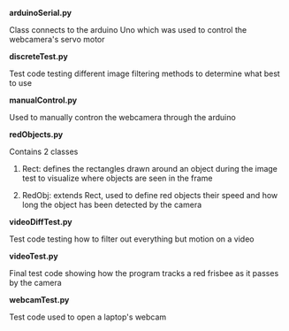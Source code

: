 **arduinoSerial.py**

Class connects to the arduino Uno which was used to control the webcamera's servo motor

**discreteTest.py**

Test code testing different image filtering methods to determine what best to use

**manualControl.py**

Used to manually contron the webcamera through the arduino

**redObjects.py**

Contains 2 classes

1) Rect: defines the rectangles drawn around an object during the image test to visualize where objects are seen in the frame

2) RedObj: extends Rect, used to define red objects their speed and how long the object has been detected by the camera

**videoDiffTest.py**

Test code testing how to filter out everything but motion on a video

**videoTest.py**

Final test code showing how the program tracks a red frisbee as it passes by the camera

**webcamTest.py**

Test code used to open a laptop's webcam
